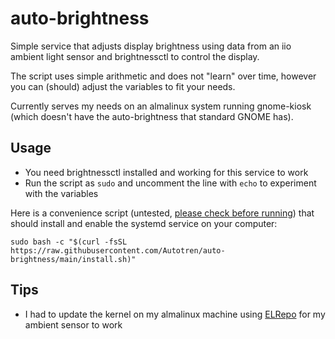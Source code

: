 # auto-brightness
 Simple service that adjusts display brightness using data from an iio ambient light sensor and brightnessctl to control the display.
 
 The script uses simple arithmetic and does not "learn" over time, however you can (should) adjust the variables to fit your needs.
 
 Currently serves my needs on an almalinux system running gnome-kiosk (which doesn't have the auto-brightness that standard GNOME has).
 
## Usage
- You need brightnessctl installed and working for this service to work
- Run the script as ```sudo``` and uncomment the line with ```echo``` to experiment with the variables

Here is a convenience script (untested, [please check before running](./install.sh)) that should install and enable the systemd service on your computer:
```
sudo bash -c "$(curl -fsSL https://raw.githubusercontent.com/Autotren/auto-brightness/main/install.sh)"
```
## Tips
- I had to update the kernel on my almalinux machine using [ELRepo](https://wiki.almalinux.org/repos/Extras.html#the-elrepo-project) for my ambient sensor to work
